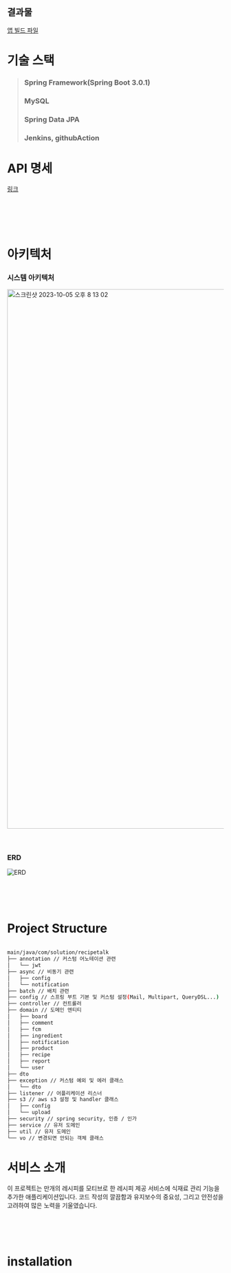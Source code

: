 ## 결과물
[앱 빌드 파일](https://khj745700.notion.site/430d0fdc6a08437fb28a8db813ca6881)

# 기술 스택
>### Spring Framework(Spring Boot 3.0.1)
>### MySQL
>### Spring Data JPA
>### Jenkins, githubAction


# API 명세

[링크](https://www.notion.so/khj745700/04561b1c96e7455d8037818deb67bc48?v=8c466a55b30a49b2ac5aa619234b5f7a)



<br>
<br>
<br>
<br>

# 아키텍처
### 시스템 아키텍처
<img width="1255" alt="스크린샷 2023-10-05 오후 8 13 02" src="https://github.com/recipetalk/back-end/assets/68643347/5fd12167-002e-4f14-9d9f-d8d416915673">



<br>
<br>
<br>



### ERD

![ERD](https://github.com/recipetalk/back-end/assets/68643347/80b4b8d7-51b1-4cc2-bb4f-72e6a6ff261a)

<br>
<br>
<br>


# Project Structure

```bash

main/java/com/solution/recipetalk
├── annotation // 커스텀 어노테이션 관련
│   └── jwt
├── async // 비동기 관련
│   ├── config
│   └── notification
├── batch // 배치 관련
├── config // 스프링 부트 기본 및 커스텀 설정(Mail, Multipart, QueryDSL...)
├── controller // 컨트롤러
├── domain // 도메인 엔티티
│   ├── board
│   ├── comment
│   ├── fcm
│   ├── ingredient
│   ├── notification
│   ├── product
│   ├── recipe
│   ├── report
│   └── user
├── dto 
├── exception // 커스텀 예외 및 에러 클래스
│   └── dto
├── listener // 어플리케이션 리스너
├── s3 // aws s3 설정 및 handler 클래스
│   ├── config
│   └── upload
├── security // spring security, 인증 / 인가
├── service // 유저 도메인
├── util // 유저 도메인
└── vo // 변경되면 안되는 객체 클래스

```

# 서비스 소개


이 프로젝트는 만개의 레시피를 모티브로 한 레시피 제공 서비스에 식재료 관리 기능을 추가한 애플리케이션입니다. 코드 작성의 깔끔함과 유지보수의 중요성, 그리고 안전성을 고려하여 많은 노력을 기울였습니다.



<br>
<br>
<br>


# installation


